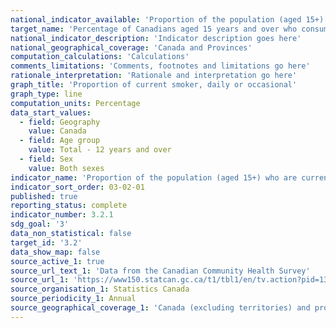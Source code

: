 ```yaml
---
national_indicator_available: 'Proportion of the population (aged 15+) who are current cigarette smokers'
target_name: 'Percentage of Canadians aged 15 years and over who consume tobacco is less than 5% by 2035'
national_indicator_description: 'Indicator description goes here'
national_geographical_coverage: 'Canada and Provinces' 
computation_calculations: 'Calculations'
comments_limitations: 'Comments, footnotes and limitations go here'
rationale_interpretation: 'Rationale and interpretation go here'
graph_title: 'Proportion of current smoker, daily or occasional'
graph_type: line
computation_units: Percentage
data_start_values:
  - field: Geography
    value: Canada
  - field: Age group
    value: Total - 12 years and over
  - field: Sex
    value: Both sexes
indicator_name: 'Proportion of the population (aged 15+) who are current cigarette smokers'
indicator_sort_order: 03-02-01
published: true
reporting_status: complete
indicator_number: 3.2.1
sdg_goal: '3'
data_non_statistical: false
target_id: '3.2'
data_show_map: false
source_active_1: true
source_url_text_1: 'Data from the Canadian Community Health Survey'
source_url_1: 'https://www150.statcan.gc.ca/t1/tbl1/en/tv.action?pid=1310009601'
source_organisation_1: Statistics Canada
source_periodicity_1: Annual
source_geographical_coverage_1: 'Canada (excluding territories) and provinces'
---
```

